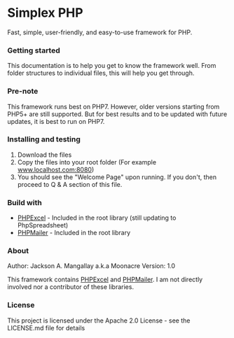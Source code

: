 # Simplex PHP

Fast, simple, user-friendly, and easy-to-use framework for PHP.

### Getting started
This documentation is to help you get to know the framework well. From folder structures to individual files, this will help you get through.

### Pre-note
This framework runs best on PHP7. However, older versions starting from PHP5+ are still supported. But for best results and to be updated with future updates, it is best to run on PHP7.

### Installing and testing
1. Download the files
2. Copy the files into your root folder (For example www.localhost.com:8080)
3. You should see the "Welcome Page" upon running. If you don't, then proceed to Q & A section of this file.

### Build with
* [PHPExcel](https://github.com/PHPOffice/PHPExcel) - Included in the root library (still updating to PhpSpreadsheet)
* [PHPMailer](https://github.com/PHPMailer/PHPMailer) - Included in the root library

### About
Author: Jackson A. Mangallay a.k.a Moonacre
Version: 1.0

This framework contains [PHPExcel](https://github.com/PHPOffice/PHPExcel) and [PHPMailer](https://github.com/PHPMailer/PHPMailer). I am not directly involved nor a contributor of these libraries.

### License
This project is licensed under the Apache 2.0 License - see the LICENSE.md file for details

